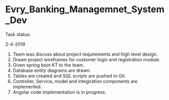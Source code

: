 # Evry_Banking_Managemnet_System_Dev

Task status:

2-4-2019

1) Team was discuss about project requirements and high level design.
2) Drawn project wireframes for customer login and registration module.
3) Given spring boot KT to the team.
4) Database entity diagrams are drawn.
5) Tables are created and SQL scripts are pushed to Git.
6) Controller, Service, model and integiration components are implemented.
7) Angular code implementation is in progress.
